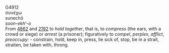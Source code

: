 <body>
  <p>G4912<br>  συνέχω  <br> sunechō  <br><i>soon-ekh‘-o </i><br>From <a href="g4862.htm">4862</a> and <a href="g2192.htm">2192</a>  to <i>hold</i> <i>together</i>, that is, to <i>compress</i> (the ears, with a crowd or siege) or <i>arrest</i> (a prisoner); figuratively to <i>compel</i>, <i>perplex</i>, <i>afflict</i>, <i>preoccupy:</i> - constrain, hold, keep in, press, lie sick of, stop, be in a strait, straiten, be taken with, throng.<br></p>
 </body>